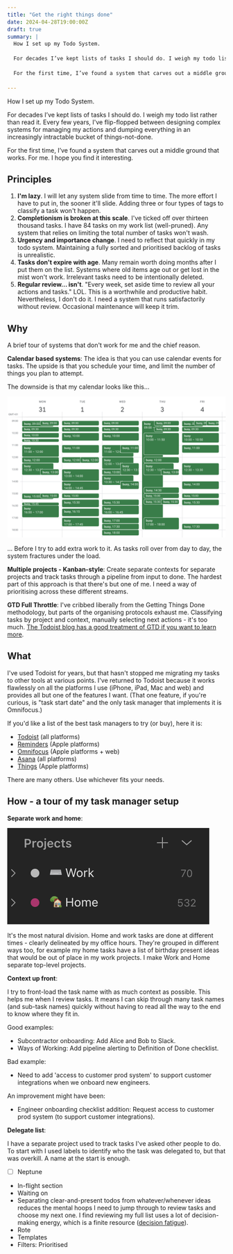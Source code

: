 ```yaml
---
title: "Get the right things done"
date: 2024-04-28T19:00:00Z
draft: true
summary: |
  How I set up my Todo System.

  For decades I’ve kept lists of tasks I should do. I weigh my todo list rather than read it. Every few years, I've flip-flopped between designing complex systems for managing my actions and dumping everything in an increasingly intractable bucket of things-not-done.

  For the first time, I’ve found a system that carves out a middle ground that works. For me. I hope you find it interesting. 

---
```


How I set up my Todo System.

For decades I’ve kept lists of tasks I should do. I weigh my todo list rather than read it. Every few years, I've flip-flopped between designing complex systems for managing my actions and dumping everything in an increasingly intractable bucket of things-not-done.

For the first time, I’ve found a system that carves out a middle ground that works. For me. I hope you find it interesting.

## Principles

1. **I'm lazy**. I will let any system slide from time to time. The more effort I have to put in, the sooner it'll slide. Adding three or four types of tags to classify a task won't happen.
2. **Completionism is broken at this scale**. I've ticked off over thirteen thousand tasks. I have 84 tasks on my work list (well-pruned). Any system that relies on limiting the total number of tasks won't wash.
3. **Urgency and importance change**. I need to reflect that quickly in my todo system. Maintaining a fully sorted and prioritised backlog of tasks is unrealistic.
4. **Tasks don't expire with age**. Many remain worth doing months after I put them on the list. Systems where old items age out or get lost in the mist won't work. Irrelevant tasks need to be intentionally deleted.
5. **Regular review... isn't**. "Every week, set aside time to review all your actions and tasks." LOL. This is a worthwhile and productive habit. Nevertheless, I don't do it. I need a system that runs satisfactorily without review. Occasional maintenance will keep it trim.

## Why

A brief tour of systems that don't work for me and the chief reason.

**Calendar based systems**: The idea is that you can use calendar events for tasks. The upside is that you schedule your time, and limit the number of things you plan to attempt.

The downside is that my calendar looks like this...

![My calendar on a typical week](/static/posts/2022-12-todo-my-calendar-typical-week.png)

... Before I try to add extra work to it. As tasks roll over from day to day, the system fractures under the load.

**Multiple projects - Kanban-style**: Create separate contexts for separate projects and track tasks through a pipeline from input to done. The hardest part of this approach is that there's but one of me. I need a way of prioritising across these different streams.

**GTD Full Throttle**: I've cribbed liberally from the Getting Things Done methodology, but parts of the organising protocols exhaust me. Classifying tasks by project and context, manually selecting next actions - it's too much. [The Todoist blog has a good treatment of GTD if you want to learn more](https://todoist.com/productivity-methods/getting-things-done).

## What

I've used Todoist for years, but that hasn't stopped me migrating my tasks to other tools at various points. I've returned to Todoist because it works flawlessly on all the platforms I use (iPhone, iPad, Mac and web) and provides all but one of the features I want. (That one feature, if you're curious, is "task start date" and the only task manager that implements it is Omnifocus.)

If you'd like a list of the best task managers to try (or buy), here it is:

* [Todoist](https://todoist.com) (all platforms)
* [Reminders](https://apps.apple.com/gb/app/reminders/id1108187841) (Apple platforms)
* [Omnifocus](https://www.omnigroup.com/omnifocus/) (Apple platforms + web)
* [Asana](https://asana.com) (all platforms)
* [Things](https://culturedcode.com/things/) (Apple platforms)

There are many others. Use whichever fits your needs.

## How - a tour of my task manager setup

**Separate work and home**:

![Work and Home top level projects](/static/posts/2022-12-todo-work-home.png)

It's the most natural division. Home and work tasks are done at different times - clearly delineated by my office hours. They're grouped in different ways too, for example my home tasks have a list of birthday present ideas that would be out of place in my work projects. I make Work and Home separate top-level projects.

**Context up front**:

I try to front-load the task name with as much context as possible. This helps me when I review tasks. It means I can skip through many task names (and sub-task names) quickly without having to read all the way to the end to know where they fit in.

Good examples:

* Subcontractor onboarding: Add Alice and Bob to Slack.
* Ways of Working: Add pipeline alerting to Definition of Done checklist.

Bad example:

* Need to add 'access to customer prod system' to support customer integrations when we onboard new engineers.

An improvement might have been:

* Engineer onboarding checklist addition: Request access to customer prod system (to support customer integrations).


**Delegate list**:

I have a separate project used to track tasks I've asked other people to do. To start with I used labels to identify who the task was delegated to, but that was overkill. A name at the start is enough.

- [ ] Neptune




* In-flight section
* Waiting on
* Separating clear-and-present todos from whatever/whenever ideas reduces the mental hoops I need to jump through to review tasks and choose my next one. I find reviewing my full list uses a lot of decision-making energy, which is a finite resource ([decision fatigue](https://en.wikipedia.org/wiki/Decision_fatigue)).
* Rote
* Templates
* Filters: Prioritised
